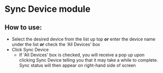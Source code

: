 # Sync Device module

## How to use:
* Select the desired device from the list up top **_or_** enter the device name under the list **_or_** check the 'All Devices' box
* Click Sync Device
  * If 'All Devices' box is checked, you will receive a pop up upon clicking Sync Device telling you that it may take a while to complete. Sync status will then appear on right-hand side of screen
